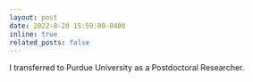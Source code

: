 ```yaml
---
layout: post
date: 2022-8-20 15:59:00-0400
inline: true
related_posts: false
---
```


I transferred to Purdue University as a Postdoctoral Researcher.

